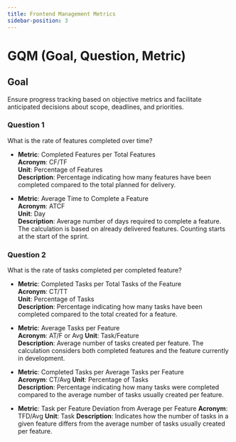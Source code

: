 ```yaml
---
title: Frontend Management Metrics
sidebar-position: 3
---
```


# GQM (Goal, Question, Metric)

## Goal  
Ensure progress tracking based on objective metrics and facilitate anticipated decisions about scope, deadlines, and priorities.

### Question 1  
What is the rate of features completed over time?

- **Metric**: Completed Features per Total Features  
  **Acronym**: CF/TF  
  **Unit**: Percentage of Features  
  **Description**: Percentage indicating how many features have been completed compared to the total planned for delivery.

- **Metric**: Average Time to Complete a Feature  
  **Acronym**: ATCF  
  **Unit**: Day  
  **Description**: Average number of days required to complete a feature. The calculation is based on already delivered features. Counting starts at the start of the sprint.

### Question 2  
What is the rate of tasks completed per completed feature?

- **Metric**: Completed Tasks per Total Tasks of the Feature  
  **Acronym**: CT/TT  
  **Unit**: Percentage of Tasks  
  **Description**: Percentage indicating how many tasks have been completed compared to the total created for a feature.

- **Metric**: Average Tasks per Feature  
  **Acronym**: AT/F or Avg
  **Unit**: Task/Feature  
  **Description**: Average number of tasks created per feature. The calculation considers both completed features and the feature currently in development.

- **Metric**: Completed Tasks per Average Tasks per Feature  
  **Acronym**: CT/Avg
  **Unit**: Percentage of Tasks  
  **Description**: Percentage indicating how many tasks were completed compared to the average number of tasks usually created per feature.

- **Metric**: Task per Feature Deviation from Average per Feature
  **Acronym**: TFD/Avg
  **Unit**: Task
  **Description**: Indicates how the number of tasks in a given feature differs from the average number of tasks usually created per feature.